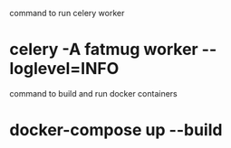 command to run celery worker
# celery -A fatmug worker --loglevel=INFO

command to build and run docker containers
# docker-compose up --build
